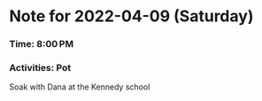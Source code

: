 # Note for 2022-04-09 (Saturday)
### Time: 8:00 PM
### Activities: Pot

Soak with Dana at the Kennedy school

